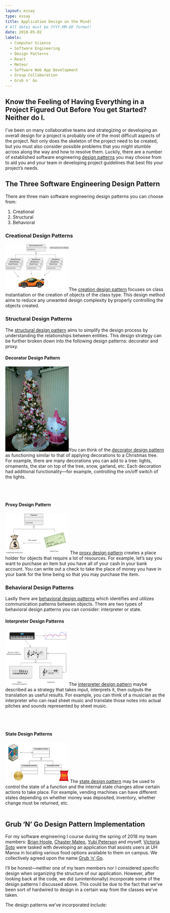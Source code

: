 ```yaml
---
layout: essay
type: essay
title: Application Design on the Mind!
# All dates must be YYYY-MM-DD format!
date: 2018-05-02
labels:
  - Computer Science
  - Software Engineering
  - Design Patterns
  - React
  - Meteor
  - Software Web App Development
  - Group Collaboration
  - Grub n' Go
---
```

## Know the Feeling of Having Everything in a Project Figured Out Before You get Started? Neither do I.

I've been on many collaborative teams and strategizing or developing an overall design for a project is probably one of the most difficult aspects of the project. Not only does the skeleton of the project need to be created, but you must also consider possible problems that you might stumble across along the way and how to resolve them. Luckily, there are a number of established software engineering <a href="https://sourcemaking.com/design_patterns">design patterns</a> you may choose from to aid you and your team in developing project guidelines that best fits your project’s needs.

## The Three Software Engineering Design Pattern

There are three main software engineering design patterns you can choose from:
1.	Creational
2.	Structural
3.	Behavioral

### Creational Design Patterns
<img class="ui right floated rounded image" src="/images/creationalDP.png" style="max-width: 200px;" style="max-height: 200px;"/>The <a href="https://sourcemaking.com/design_patterns/creational_patterns">creation design pattern</a> focuses on class instantiation or the creation of objects of the class type. This design method aims to reduce any unwanted design complexity by properly controlling the objects created.<br />

### Structural Design Patterns  
The <a href="https://sourcemaking.com/design_patterns/structural_patterns">structural design pattern</a> aims to simplify the design process by understanding the relationships between entities. This design strategy can be further broken down into the following design patterns: decorator and proxy.<br />

#### Decorator Design Pattern
<img class="ui left floated rounded image" src="/images/decoratorDP.jpg" style="max-width: 200px;" style="max-height: 200px;"/>You can think of the <a href="https://sourcemaking.com/design_patterns/decorator">decorator design pattern</a> as functioning similar to that of applying decorations to a Christmas tree. For example, there are many decorations you can add to a tree: lights, ornaments, the star on top of the tree, snow, garland, etc. Each decoration had additional functionality—for example, controlling the on/off switch of the lights. <br /><br /><br /><br />

#### Proxy Design Pattern
<img class="ui right floated rounded image" src="/images/ProxyDP.png" style="max-width: 200px;" style="max-height: 200px;"/> The <a href="https://sourcemaking.com/design_patterns/proxy">proxy design pattern</a> creates a place holder for objects that require a lot of resources. For example, let’s say you want to purchase an item but you have all of your cash in your bank account. You can write out a check to take the place of money you have in your bank for the time being so that you may purchase the item.<br />

### Behavioral Design Patterns
Lastly there are <a href="https://sourcemaking.com/design_patterns/behavioral_patterns">behavioral design patterns</a> which identifies and utilizes communication patterns between objects. There are two types of behavioral design patterns you can consider: interpreter or state.<br />

#### Interpreter Design Patterns
<img class="ui left floated rounded image" src="/images/BehavioralDP.png " style="max-width: 200px;" style="max-height: 200px;"/>The <a href="https://sourcemaking.com/design_patterns/interpreter">interpreter design pattern</a> maybe described as a strategy that takes input, interprets it, then outputs the translation as useful results. For example, you can think of a musician as the interpreter who can read sheet music and translate those notes into actual pitches and sounds represented by sheet music.<br /><br /><br /><br />

#### State Design Patterns
<img class="ui right floated rounded image" src="/images/StateDP.png " style="max-width: 200px;" style="max-height: 200px;"/> The <a href="https://sourcemaking.com/design_patterns/state">state design pattern</a> may be used to control the state of a function and the internal state changes allow certain actions to take place. For example, vending machines can have different states depending on whether money was deposited, inventory, whether change must be returned, etc. <br /><br />

## Grub ‘N’ Go Design Pattern Implementation
For my software engineering I course during the spring of 2018 my team members: [Brian Hoole](https://brianhoole.github.io), [Chaster Mateo](https://haychaster.github.io), [Yubi Peterson](https://notyubi.github.io) and myself, [Victoria Soto](https://victoria-soto.github.io) were tasked with developing an application that assists users at UH Manoa in locating various food options available to them on campus. We collectively agreed upon the name <a href="https://grubngo.github.io/">Grub ‘n’ Go</a>.<br />

I’ll be honest—neither one of my team members nor I considered specific design when organizing the structure of our application. However, after looking back at the code, we did (unintentionally) incorporate some of the design patterns I discussed above. This could be due to the fact that we’ve been sort of hardwired to design in a certain way from the classes we’ve taken.

The design patterns we’ve incorporated include:
